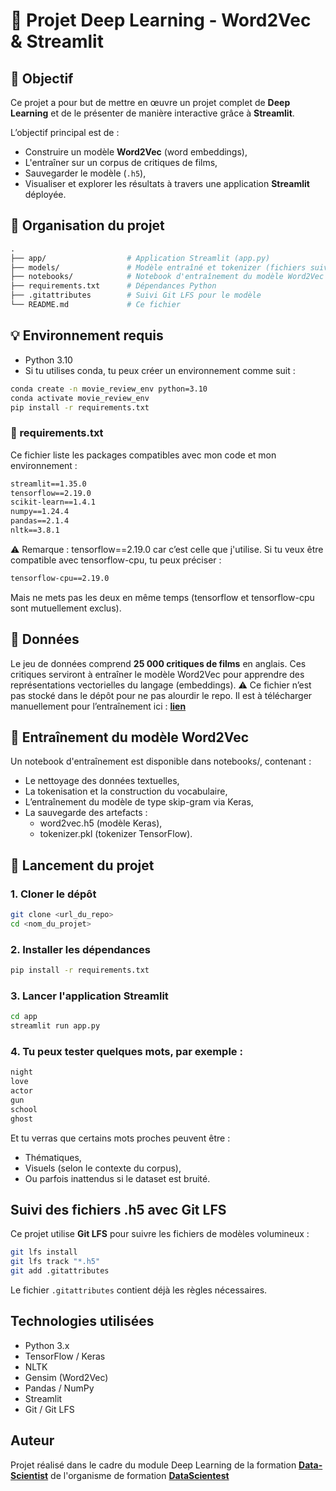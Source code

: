 # 🎯 Projet Deep Learning - Word2Vec & Streamlit

## 📝 Objectif

Ce projet a pour but de mettre en œuvre un projet complet de **Deep Learning** et de le présenter de manière interactive grâce à **Streamlit**.

L’objectif principal est de :
- Construire un modèle **Word2Vec** (word embeddings),
- L'entraîner sur un corpus de critiques de films,
- Sauvegarder le modèle (`.h5`),
- Visualiser et explorer les résultats à travers une application **Streamlit** déployée.

## 📁 Organisation du projet

```graphql
.
├── app/                  # Application Streamlit (app.py)
├── models/               # Modèle entraîné et tokenizer (fichiers suivis avec Git LFS)
├── notebooks/            # Notebook d'entraînement du modèle Word2Vec
├── requirements.txt      # Dépendances Python
├── .gitattributes        # Suivi Git LFS pour le modèle
└── README.md             # Ce fichier
```

## 💡 Environnement requis

- Python 3.10
- Si tu utilises conda, tu peux créer un environnement comme suit :

```bash
conda create -n movie_review_env python=3.10
conda activate movie_review_env
pip install -r requirements.txt
```

### 📝 requirements.txt

Ce fichier liste les packages compatibles avec mon code et mon environnement :

```txt
streamlit==1.35.0
tensorflow==2.19.0
scikit-learn==1.4.1
numpy==1.24.4
pandas==2.1.4
nltk==3.8.1
```
⚠️ Remarque : tensorflow==2.19.0 car c’est celle que j'utilise. Si tu veux être compatible avec tensorflow-cpu, tu peux préciser :

```txt
tensorflow-cpu==2.19.0
```

Mais ne mets pas les deux en même temps (tensorflow et tensorflow-cpu sont mutuellement exclus).


## 🧠 Données

Le jeu de données comprend **25 000 critiques de films** en anglais. Ces critiques serviront à entraîner le modèle Word2Vec pour apprendre des représentations vectorielles du langage (embeddings).
⚠️ Ce fichier n’est pas stocké dans le dépôt pour ne pas alourdir le repo. Il est à télécharger manuellement pour l’entraînement ici : **[lien](https://train-exo.s3.eu-west-1.amazonaws.com/2317/MovieReview.csv)**

## 🧪 Entraînement du modèle Word2Vec

Un notebook d'entraînement est disponible dans notebooks/, contenant :
- Le nettoyage des données textuelles,
- La tokenisation et la construction du vocabulaire,
- L’entraînement du modèle de type skip-gram via Keras,
- La sauvegarde des artefacts :
    - word2vec.h5 (modèle Keras),
    - tokenizer.pkl (tokenizer TensorFlow).

## 🚀 Lancement du projet

### 1. Cloner le dépôt

```bash
git clone <url_du_repo>
cd <nom_du_projet>
```

### 2. Installer les dépendances

```bash
pip install -r requirements.txt
```
### 3. Lancer l'application Streamlit

```bash
cd app
streamlit run app.py
```

### 4. Tu peux tester quelques mots, par exemple :

```txt
night
love
actor
gun
school
ghost
```
Et tu verras que certains mots proches peuvent être :

- Thématiques,
- Visuels (selon le contexte du corpus),
- Ou parfois inattendus si le dataset est bruité.

## Suivi des fichiers .h5 avec Git LFS

Ce projet utilise **Git LFS** pour suivre les fichiers de modèles volumineux :

```bash
git lfs install
git lfs track "*.h5"
git add .gitattributes
```

Le fichier `.gitattributes` contient déjà les règles nécessaires.

## Technologies utilisées

- Python 3.x
- TensorFlow / Keras
- NLTK
- Gensim (Word2Vec)
- Pandas / NumPy
- Streamlit
- Git / Git LFS

## Auteur

Projet réalisé dans le cadre du module Deep Learning de la formation **[Data-Scientist](https://datascientest.com/formation-data-scientist)** de l'organisme de formation **[DataScientest](https://datascientest.com)**
